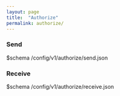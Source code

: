 ```yaml
---
layout: page
title:  "Authorize"
permalink: authorize/
---
```


### Send

$schema /config/v1/authorize/send.json

### Receive

$schema /config/v1/authorize/receive.json
